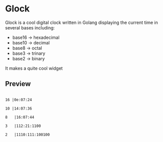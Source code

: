 # Glock

Glock is a cool digital clock written in Golang displaying the current time in several bases including:
* base16 -> hexadecimal
* base10 -> decimal 
* base8  -> octal 
* base3  -> trinary
* base2  -> binary

It makes a quite cool widget

## Preview

<code>
16 |0e:07:24<br>
10 |14:07:36<br>
8   |16:07:44<br>
3   |112:21:1100<br>
2   |1110:111:100100<br>
</code>